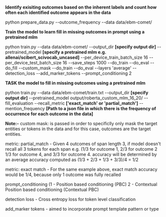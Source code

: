 **Identify exisiting outcomes based on the inherent labels and count how often each identified outcome appears in the data**

python prepare_data.py --outcome_frequency --data data/ebm-comet/

**Train the model to learn fill in missing outcomes in prompt using a pretrained mlm**

python train.py --data data/ebm-comet/ --output_dir **[specify output dir]** --pretrained_model **[specify a pretrained mlm e.g. allenai/scibert_scivocab_uncased]** --per_device_train_batch_size 16 --per_device_test_batch_size 16 --save_steps 1000 --do_train --do_eval --do_fill  --custom_mask --do_train --do_eval --layers 'average' --detection_loss --add_marker_tokens --prompt_conditioning 2

**TASK the model to fill in missing outcomes using a pretrained mlm**

python train.py --data data/ebm-comet/train.txt --output_dir **[specify output dir]** --pretrained_model output/roberta_custom_mlm_16_20/ --fill_evaluation --recall_metric **['exact_match' or 'partial_match']** --mention_frequency **[Path to a json file in which there is the frequency of occurrence for each outcome in the data]**

**Note:-**
custom mask: is passed in order to specificlly only mask the target entities or tokens in the data and for this case, outcomes are the target entities.

metric: partial_match -  Given 4 outcomes of span length 3, if model doesn't recall all 3 tokens for each span e.g. (1/3 for outcome 1, 2/3 for outcome 2
        1/3 for outcome 4, and 3/3 for outcome 4. accuracy will be determined by an average accuracy computed as (1/3 + 2/3 + 1/3 + 3/3)/4 = 1/2
        
metric: exact match - For the same example above, exact match accuracy would be 1/4, because only 1 outcome was fully recalled

prompt_conditioning (1 - Position based conditioning (PBC) 2 - Contextual Position based conditioning (Contextual PBC)

detection loss - Cross entropy loss for token level classification

add_marker tokens - aimed to incorporate prompt template pattern or type
